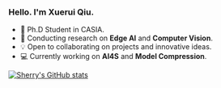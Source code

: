   ### Hello. I'm Xuerui Qiu.

- 🌱 Ph.D Student in CASIA.
- 👀 Conducting research on **Edge AI** and **Computer Vision**.
- 💡  Open to collaborating on projects and innovative ideas.
- 💻 Currently working on **AI4S** and **Model Compression**.

  
[![Sherry's GitHub stats](https://github-readme-stats.vercel.app/api?username=bollossom&show_icons=true&theme=tokyonight)](https://github.com/bollossom)

